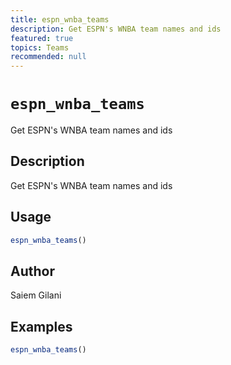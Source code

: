 ```yaml
---
title: espn_wnba_teams
description: Get ESPN's WNBA team names and ids
featured: true
topics: Teams
recommended: null
---
```

# `espn_wnba_teams`

Get ESPN's WNBA team names and ids


## Description

Get ESPN's WNBA team names and ids


## Usage

```r
espn_wnba_teams()
```


## Author

Saiem Gilani


## Examples

```r
espn_wnba_teams()
```
